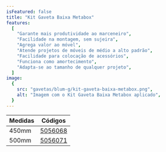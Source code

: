 ```yaml
---
isFeatured: false
title: "Kit Gaveta Baixa Metabox"
features:
  [
    "Garante mais produtividade ao marceneiro",
    "Facilidade na montagem, sem sujeira",
    "Agrega valor ao móvel",
    "Atende projetos de móveis de médio a alto padrão",
    "Facilidade para colocação de acessórios",
    "Funciona como amortecimento",
    "Adapta-se ao tamanho de qualquer projeto",
  ]
image:
  {
    src: "gavetas/blum-g/kit-gaveta-baixa-metabox.png",
    alt: "Imagem com o Kit Gaveta Baixa Metabox aplicado",
  }
---
```


<table>
    <thead>
      <tr>
        <th>Medidas</th>
        <th>Códigos</th>
      </tr>
    </thead>
    <tbody>
      <tr>
        <td>450mm</td>
        <td><a title="Abrir produto no e-commerce Leo" href="https://www.leomadeiras.com.br/product/prod-3-Kit_Gaveta_Baixa_Metabox_450mm_Branco_Blum" target="_blank">5056068</a></td>
      </tr>
      <tr>
        <td>500mm</td>
        <td><a title="Abrir produto no e-commerce Leo" href="https://www.leomadeiras.com.br/product/prod-3-Kit_Gaveta_Baixa_Metabox_500mm_Branco_Blum" target="_blank">5056071</a></td>
      </tr>
    </tbody>
  </table>
